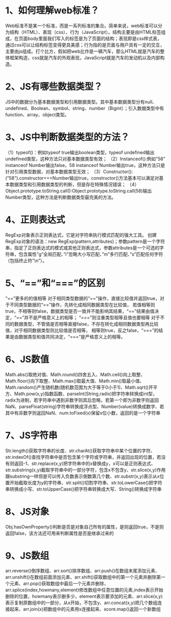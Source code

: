 1、如何理解web标准？
===
Web标准不是某一个标准，而是一系列标准的集合。简单来说，web标准可以分为结构（HTML）、表现（css）、行为（JavaScript）。结构主要是由HTML标签组成，在页面body里面我们写入的标签是为了页面的结构；表现即是css样式表，通过css可以让结构标签变得更具美感；行为指的是页面与用户具有一定的交互，主要由js组成。打个比方，假如把web比作是一辆汽车，那么HTML就是汽车的整体框架构造，css就是汽车的外观表现，JavaScript就是汽车的发动机以及内部构造。

2、JS有哪些数据类型？
===
JS中的数据分为基本数据类型和引用数据类型。其中基本数据类型分有null、undefined、Boolean、symbol、string、number（Bigint）；引入数据类型中有function、array、object类型。

3、JS中判断数据类型的方法？
===
（1）typeof()：例如typeof true输出boolean类型，typeof undefined输出undefined类型，这种方法只对基本数据类型有效；
（2）Instanceof():例如”58” instanceof Number输出false，58 instanceof Number输出true，这种方法只是针对引用类型数据，对基本数据类型无效；
（3）Constructor():(“58”).constructor===Number输出true，constructor()方法基本可以满足对基本数据类型和引用数据类型的判断，但是存在特殊情况错误；
（4）Object.prototype.toString.call():Object.prototype.toString.call(58)输出Number类型，这种方法是判断数据类型最完美的方法。

4、正则表达式
===
RegExp对象表示正则表达式，它是对字符串执行模式匹配的强大工具。
创建RegExp对象的语法：new RegExp(pattern,attributes)；参数pattern是一个字符串，指定了正则表达式的模式或其他正则表达式，参数attributes是一个可选的字符串，包含属性”g”全局匹配、”i”忽略大小写匹配、”m”多行匹配、”s”匹配任何字符（包括终止符”\n”）。

5、“==”和“===”的区别
===
“==”更多的的值相等
对于相同类型数据的“==”操作，直接比较值并返回true，对于不同类型数据的“==”操作，先转化成相同数据类型在比较值，
若值相等则true，不相等则false，数据类型是否一致并不能影响其结果，“==”结果由值决定，“==”并不是严格意义上的相等；
“===”则注重类型相等且值也要相等
对于不同的数据类型，不管值是否相等直接false，不存在转化成相同数据类型再比较值，对于相同数据类型则比较值是否相等，
相等则true，反之false，“===”的结果是由数据类型和值共同决定，“===”是严格意义上的相等。

6、JS数值
===
Math.abs()取绝对值、Math.round()四舍五入、Math.ceil()向上取整、Math.floor()向下取整、Math.max()取最大值、Math.min()取最小值、Math.random()产生随机数(随机数范围为大于等于0小于1)、Math.sqrt()开平方、Math.pow(x,y)指数函数、parseInt(String,radix)把字符串转换成int型，radix为进制，若字符串中遇到非数字则其后忽略，若第一个即为非数字则返回NaN、parseFloat(string)字符串转换成浮点型、Number(value)转换成数字、若其中有非数字则返回NaN、num.toFixed(x)保留x位小数，返回的是一个字符串

7、JS字符串
===
Str.length()获取字符串的长度、str.charAt()获取字符串中某个位置的字符、str.indexOf()查找字符串中是否包含某个字符或字符串，并返回出现的位置，若没有则返回-1、str.replace(x,y)把字符串中的x替换成y，x可以是正则表达式、str.substring(x,y)截取字符串中的一部分字符，包含x不包含y、str.slice(x,y)作用跟substring一样但是可以传入负数表示倒数第几个数、str.substr(x,y)表示从x位置开始截取长度为y的字符串、str.split()切割字符串、str.toLowerCase()把字符串转换成小写、str.toUpperCase()把字符串转换成大写、String()转换成字符串

8、JS对象
===
Obj.hasOwnProperty()判断是否是对象自己所有的属性，是则返回true，不是则返回false，该方法还可用来判断属性是否是继承过来的

9、JS数组
===
arr.reverse()倒序数组、arr.sort()排序数组、arr.push()在数组末尾添加元素、arr.unshift()在数组前面添加元素、arr.shift()获取数组中的第一个元素并删除第一个元素、arr.pop()获取数组中最后一个元素并删除、arr.splice(index,howmany,element)修改数组中任意位置的元素,index表示开始删除的位置，howmany表示删多少，element表示要添加的元素、arr.slice(x,y)表示复制原数组中的一部分，从x开始，不包含y、arr.concat(x,y)把几个数组连接起来、arr.join(x)把数组中的元素用x连接起来、score.map()返回一个新数组
